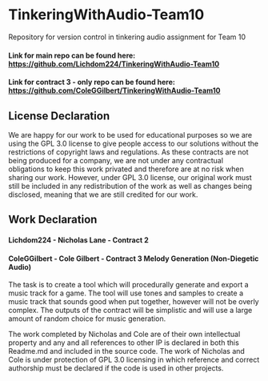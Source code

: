 # TinkeringWithAudio-Team10
Repository for version control in tinkering audio assignment for Team 10

#### Link for main repo can be found here: https://github.com/Lichdom224/TinkeringWithAudio-Team10
#### Link for contract 3 - only repo can be found here: https://github.com/ColeGGilbert/TinkeringWithAudio-Team10

## License Declaration
We are happy for our work to be used for educational purposes so we are using the GPL 3.0 license to give people access to our solutions without the restrictions of copyright laws and regulations. As these contracts are not being produced for a company, we are not under any contractual obligations to keep this work privated and therefore are at no risk when sharing our work. However, under GPL 3.0 license, our original work must still be included in any redistribution of the work as well as changes being disclosed, meaning that we are still credited for our work.

## Work Declaration
#### Lichdom224 - Nicholas Lane - Contract 2

#### ColeGGilbert - Cole Gilbert - Contract 3 Melody Generation (Non-Diegetic Audio)
The task is to create a tool which will procedurally generate and export a music track for a game. The tool will use tones and samples to create a music track that sounds good when put together, however will not be overly complex. The outputs of the contract will be simplistic and will use a large amount of random choice for music generation.

The work completed by Nicholas and Cole are of their own intellectual property and any and all references to other IP is declared in both this Readme.md and included in the source code. The work of Nicholas and Cole is under protection of GPL 3.0 licensing in which reference and correct authorship must be declared if the code is used in other projects.
